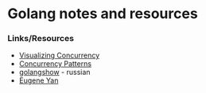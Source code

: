 # Golang notes and resources

### Links/Resources
* [Visualizing Concurrency](https://divan.dev/posts/go_concurrency_visualize/) 
* [Concurrency Patterns](https://github.com/stillwater-sc/concurrency)
* [golangshow](https://golangshow.com/) - russian
* [Eugene Yan](https://eugeneyan.com/)
